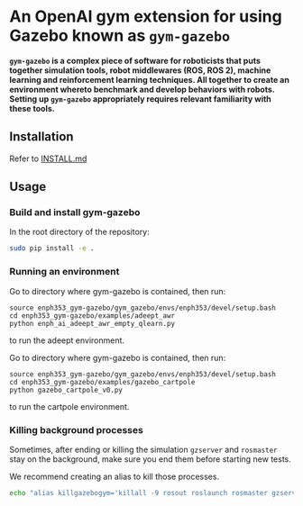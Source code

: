 # An OpenAI gym extension for using Gazebo known as `gym-gazebo`

**`gym-gazebo` is a complex piece of software for roboticists that puts together simulation tools, robot middlewares (ROS, ROS 2), machine learning and reinforcement learning techniques. All together to create an environment whereto benchmark and develop behaviors with robots. Setting up `gym-gazebo` appropriately requires relevant familiarity with these tools.**

## Installation
Refer to [INSTALL.md](INSTALL.md)

## Usage

### Build and install gym-gazebo

In the root directory of the repository:

```bash
sudo pip install -e .
```

### Running an environment

Go to directory where gym-gazebo is contained, then run:
```
source enph353_gym-gazebo/gym_gazebo/envs/enph353/devel/setup.bash
cd enph353_gym-gazebo/examples/adeept_awr
python enph_ai_adeept_awr_empty_qlearn.py
```

to run the adeept environment.

Go to directory where gym-gazebo is contained, then run:
```
source enph353_gym-gazebo/gym_gazebo/envs/enph353/devel/setup.bash
cd enph353_gym-gazebo/examples/gazebo_cartpole  
python gazebo_cartpole_v0.py
```

to run the cartpole environment.


### Killing background processes

Sometimes, after ending or killing the simulation `gzserver` and `rosmaster` stay on the background, make sure you end them before starting new tests.

We recommend creating an alias to kill those processes.

```bash
echo "alias killgazebogym='killall -9 rosout roslaunch rosmaster gzserver nodelet robot_state_publisher gzclient'" >> ~/.bashrc
```
